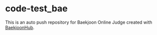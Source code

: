 # code-test_bae
This is an auto push repository for Baekjoon Online Judge created with [BaekjoonHub](https://github.com/BaekjoonHub/BaekjoonHub).
